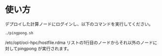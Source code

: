 # 使い方

デプロイした計算ノードにログインし、以下のコマンドを実行してください。
```
./pingpong.sh
```

/etc/opt/oci-hpc/hostfile.rdma リストの1行目のノードからそれ以外のノードに対してpingpong が実行されます。
